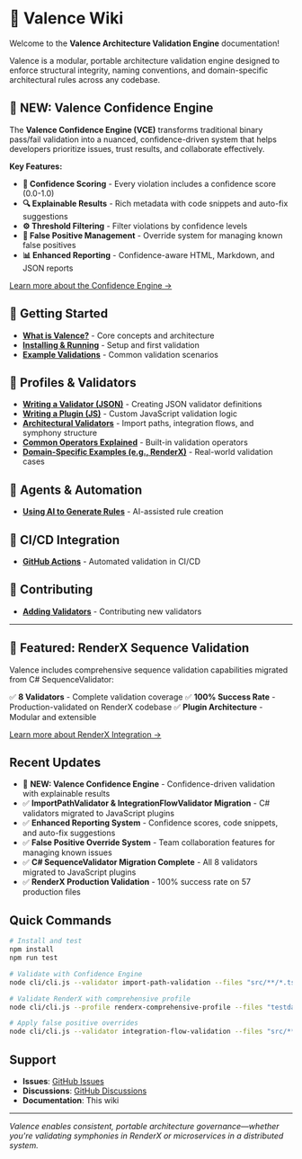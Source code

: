 # 📘 Valence Wiki

Welcome to the **Valence Architecture Validation Engine** documentation!

Valence is a modular, portable architecture validation engine designed to enforce structural integrity, naming conventions, and domain-specific architectural rules across any codebase.

## 🎯 **NEW: Valence Confidence Engine**

The **Valence Confidence Engine (VCE)** transforms traditional binary pass/fail validation into a nuanced, confidence-driven system that helps developers prioritize issues, trust results, and collaborate effectively.

**Key Features:**
- **🎯 Confidence Scoring** - Every violation includes a confidence score (0.0-1.0)
- **🔍 Explainable Results** - Rich metadata with code snippets and auto-fix suggestions
- **⚙️ Threshold Filtering** - Filter violations by confidence levels
- **🚫 False Positive Management** - Override system for managing known false positives
- **📊 Enhanced Reporting** - Confidence-aware HTML, Markdown, and JSON reports

[Learn more about the Confidence Engine →](Getting%20Started/Confidence-Engine.md)

## 🚀 Getting Started

- **[What is Valence?](Getting%20Started/What-is-Valence.md)** - Core concepts and architecture
- **[Installing & Running](Getting%20Started/Installing-and-Running.md)** - Setup and first validation
- **[Example Validations](Getting%20Started/Example-Validations.md)** - Common validation scenarios

## 🔧 Profiles & Validators

- **[Writing a Validator (JSON)](Profiles%20%26%20Validators/Writing-a-Validator-JSON.md)** - Creating JSON validator definitions
- **[Writing a Plugin (JS)](Profiles%20%26%20Validators/Writing-a-Plugin-JS.md)** - Custom JavaScript validation logic
- **[Architectural Validators](Profiles%20%26%20Validators/Architectural-Validators.md)** - Import paths, integration flows, and symphony structure
- **[Common Operators Explained](Profiles%20%26%20Validators/Common-Operators-Explained.md)** - Built-in validation operators
- **[Domain-Specific Examples (e.g., RenderX)](Profiles%20%26%20Validators/Domain-Specific-Examples.md)** - Real-world validation cases

## 🤖 Agents & Automation

- **[Using AI to Generate Rules](Agents%20%26%20Automation/Using-AI-to-Generate-Rules.md)** - AI-assisted rule creation

## 🔄 CI/CD Integration

- **[GitHub Actions](CI-CD%20Integration/GitHub-Actions.md)** - Automated validation in CI/CD

## 🤝 Contributing

- **[Adding Validators](Contributing/Adding-Validators.md)** - Contributing new validators

---

## 🎼 Featured: RenderX Sequence Validation

Valence includes comprehensive sequence validation capabilities migrated from C# SequenceValidator:

✅ **8 Validators** - Complete validation coverage
✅ **100% Success Rate** - Production-validated on RenderX codebase
✅ **Plugin Architecture** - Modular and extensible

[Learn more about RenderX Integration →](Profiles%20%26%20Validators/Domain-Specific-Examples.md#renderx-sequence-validation)

## Recent Updates

- 🎯 **NEW: Valence Confidence Engine** - Confidence-driven validation with explainable results
- ✅ **ImportPathValidator & IntegrationFlowValidator Migration** - C# validators migrated to JavaScript plugins
- ✅ **Enhanced Reporting System** - Confidence scores, code snippets, and auto-fix suggestions
- ✅ **False Positive Override System** - Team collaboration features for managing known issues
- ✅ **C# SequenceValidator Migration Complete** - All 8 validators migrated to JavaScript plugins
- ✅ **RenderX Production Validation** - 100% success rate on 57 production files

## Quick Commands

```bash
# Install and test
npm install
npm run test

# Validate with Confidence Engine
node cli/cli.js --validator import-path-validation --files "src/**/*.ts" --generate-reports --confidence-threshold 0.8

# Validate RenderX with comprehensive profile
node cli/cli.js --profile renderx-comprehensive-profile --files "testdata/RenderX/src/**/*"

# Apply false positive overrides
node cli/cli.js --validator integration-flow-validation --files "src/**/*.tsx" --show-overrides
```

## Support

- **Issues**: [GitHub Issues](https://github.com/BPMSoftwareSolutions/valance/issues)
- **Discussions**: [GitHub Discussions](https://github.com/BPMSoftwareSolutions/valance/discussions)
- **Documentation**: This wiki

---

*Valence enables consistent, portable architecture governance—whether you're validating symphonies in RenderX or microservices in a distributed system.*
